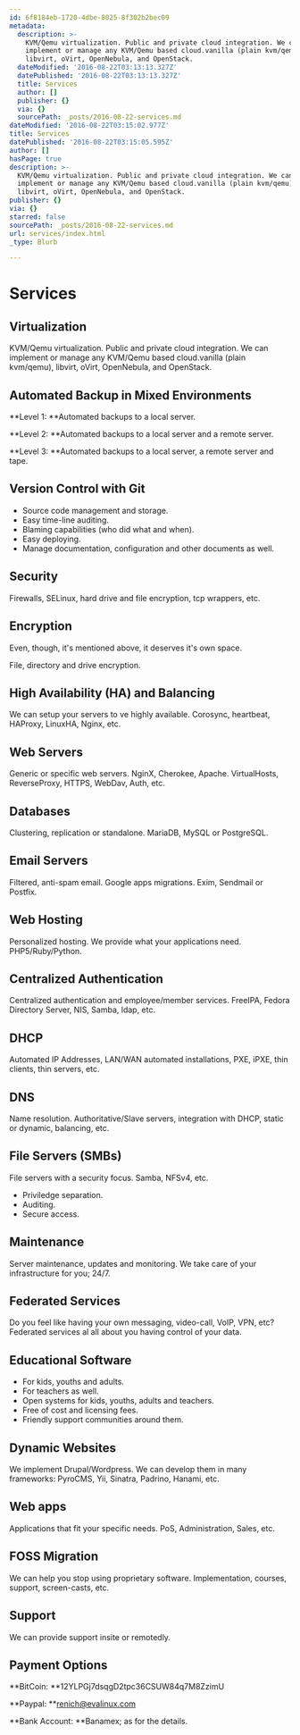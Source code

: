 ```yaml
---
id: 6f8184eb-1720-4dbe-8025-8f302b2bec09
metadata:
  description: >-
    KVM/Qemu virtualization. Public and private cloud integration. We can
    implement or manage any KVM/Qemu based cloud.vanilla (plain kvm/qemu),
    libvirt, oVirt, OpenNebula, and OpenStack.
  dateModified: '2016-08-22T03:13:13.327Z'
  datePublished: '2016-08-22T03:13:13.327Z'
  title: Services
  author: []
  publisher: {}
  via: {}
  sourcePath: _posts/2016-08-22-services.md
dateModified: '2016-08-22T03:15:02.977Z'
title: Services
datePublished: '2016-08-22T03:15:05.595Z'
author: []
hasPage: true
description: >-
  KVM/Qemu virtualization. Public and private cloud integration. We can
  implement or manage any KVM/Qemu based cloud.vanilla (plain kvm/qemu),
  libvirt, oVirt, OpenNebula, and OpenStack.
publisher: {}
via: {}
starred: false
sourcePath: _posts/2016-08-22-services.md
url: services/index.html
_type: Blurb

---
```

# Services

## **Virtualization**

KVM/Qemu virtualization. Public and private cloud integration. We can implement or manage any KVM/Qemu based cloud.vanilla (plain kvm/qemu), libvirt, oVirt, OpenNebula, and OpenStack.

## **Automated Backup in Mixed Environments**

**Level 1: **Automated backups to a local server.

**Level 2: **Automated backups to a local server and a remote server.

**Level 3: **Automated backups to a local server, a remote server and tape.

## **Version Control with Git**

* Source code management and storage.
* Easy time-line auditing.
* Blaming capabilities (who did what and when).
* Easy deploying.
* Manage documentation, configuration and other documents as well.

## **Security**

Firewalls, SELinux, hard drive and file encryption, tcp wrappers, etc.

## **Encryption**

Even, though, it's mentioned above, it deserves it's own space.

File, directory and drive encryption.

## **High Availability (HA) and Balancing**

We can setup your servers to ve highly available. Corosync, heartbeat, HAProxy, LinuxHA, Nginx, etc.

## **Web Servers**

Generic or specific web servers. NginX, Cherokee, Apache. VirtualHosts, ReverseProxy, HTTPS, WebDav, Auth, etc.

## **Databases**

Clustering, replication or standalone. MariaDB, MySQL or PostgreSQL.

## **Email Servers**

Filtered, anti-spam email. Google apps migrations. Exim, Sendmail or Postfix.

## **Web Hosting**

Personalized hosting. We provide what your applications need. PHP5/Ruby/Python.

## **Centralized Authentication**

Centralized authentication and employee/member services. FreeIPA, Fedora Directory Server, NIS, Samba, ldap, etc.

## **DHCP**

Automated IP Addresses, LAN/WAN automated installations, PXE, iPXE, thin clients, thin servers, etc.

## **DNS**

Name resolution. Authoritative/Slave servers, integration with DHCP, static or dynamic, balancing, etc.

## **File Servers (SMBs)**

File servers with a security focus. Samba, NFSv4, etc.

* Priviledge separation.
* Auditing.
* Secure access.

## **Maintenance**

Server maintenance, updates and monitoring. We take care of your infrastructure for you; 24/7\.

## **Federated Services**

Do you feel like having your own messaging, video-call, VoIP, VPN, etc? Federated services al all about you having control of your data.

## **Educational Software**

* For kids, youths and adults.
* For teachers as well.
* Open systems for kids, youths, adults and teachers.
* Free of cost and licensing fees.
* Friendly support communities around them.

## **Dynamic Websites**

We implement Drupal/Wordpress. We can develop them in many frameworks: PyroCMS, Yii, Sinatra, Padrino, Hanami, etc.

## **Web apps**

Applications that fit your specific needs. PoS, Administration, Sales, etc.

## **FOSS Migration**

We can help you stop using proprietary software. Implementation, courses, support, screen-casts, etc.

## **Support**

We can provide support insite or remotedly.

## **Payment Options**

**BitCoin: **12YLPGj7dsqgD2tpc36CSUW84q7M8ZzimU

**Paypal: **renich@evalinux.com

**Bank Account: **Banamex; as for the details.